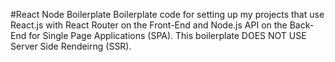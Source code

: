 #React Node Boilerplate
Boilerplate code for setting up my projects that use React.js with React Router on the Front-End and Node.js API on the Back-End for Single Page Applications (SPA). This boilerplate DOES NOT USE Server Side Rendeirng (SSR).